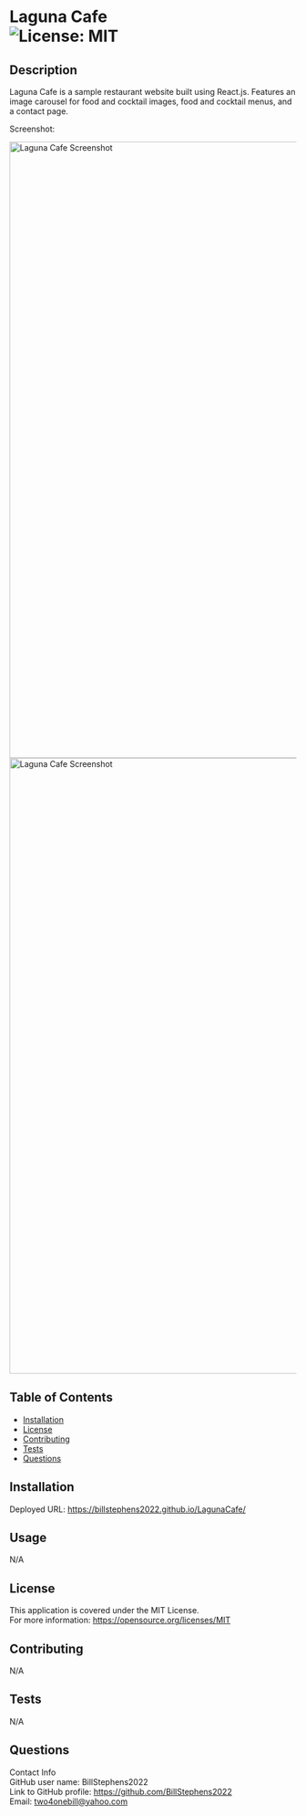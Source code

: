 # Laguna Cafe<br>![License: MIT](https://img.shields.io/badge/License-MIT-yellow.svg)

## Description

Laguna Cafe is a sample restaurant website built using React.js.  Features an image carousel for food and cocktail images, food and cocktail menus, and a contact page.

Screenshot:

<img width="1080" alt="Laguna Cafe Screenshot" src="https://user-images.githubusercontent.com/113722447/203427032-4c7cff54-e862-4c40-9d04-8c57a9c8fe8e.png">
<img width="1079" alt="Laguna Cafe Screenshot" src="https://user-images.githubusercontent.com/113722447/203427062-06cde14e-e847-466e-ba59-439f788636f1.png">
  
  ## Table of Contents
  
  - [Installation](#installation)
  - [License](#license)
  - [Contributing](#contributing)
  - [Tests](#tests)
  - [Questions](#questions)
  
  ## Installation
  
  Deployed URL:  https://billstephens2022.github.io/LagunaCafe/
  
  ## Usage
  
  N/A

  ## License
This application is covered under the MIT License.
<br>For more information: https://opensource.org/licenses/MIT
  
  ## Contributing
  N/A
  
  ## Tests
  N/A

  ## Questions
  Contact Info<br>
  GitHub user name: BillStephens2022<br>
  Link to GitHub profile: https://github.com/BillStephens2022<br>
  Email: two4onebill@yahoo.com
